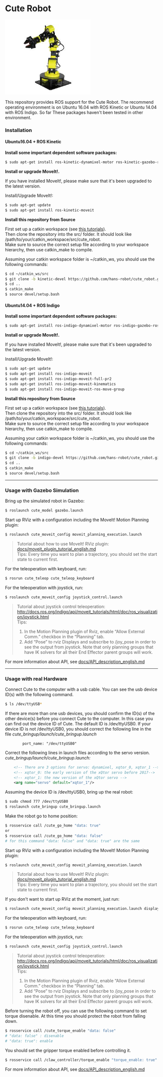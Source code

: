 Cute Robot
======

![cute_robot](docs/images/cute_robot.jpg)

This repository provides ROS support for the Cute Robot. The recommend operating environment is on Ubuntu 16.04 with ROS Kinetic or Ubuntu 14.04 with ROS Indigo. So far These packages haven't been tested in other environment.

### Installation

#### Ubuntu16.04 + ROS Kinetic

**Install some important dependent software packages:**
```sh
$ sudo apt-get install ros-kinetic-dynamixel-motor ros-kinetic-gazebo-ros-control ros-kinetic-ros-control ros-kinetic-ros-controllers
```
**Install or upgrade MoveIt!.**

If you have installed MoveIt!, please make sure that it's been upgraded to the latest version.

Install/Upgrade  MoveIt!:

```sh
$ sudo apt-get update
$ sudo apt-get install ros-kinetic-moveit
```

**Install this repository from Source**

First set up a catkin workspace (see [this tutorials](http://wiki.ros.org/catkin/Tutorials)).  
Then clone the repository into the src/ folder. It should look like /path/to/your/catkin_workspace/src/cute_robot.  
Make sure to source the correct setup file according to your workspace hierarchy, then use catkin_make to compile.  

Assuming your catkin workspace folder is ~/catkin_ws, you should use the following commands:
```sh
$ cd ~/catkin_ws/src
$ git clone -b kinetic-devel https://github.com/hans-robot/cute_robot.git
$ cd ..
$ catkin_make
$ source devel/setup.bash
```

#### Ubuntu14.04 + ROS Indigo

**Install some important dependent software packages:**
```sh
$ sudo apt-get install ros-indigo-dynamixel-motor ros-indigo-gazebo-ros-control ros-indigo-ros-control ros-indigo-ros-controllers
```
**Install or upgrade MoveIt!.**

If you have installed MoveIt!, please make sure that it's been upgraded to the latest version.

Install/Upgrade  MoveIt!:

```sh
$ sudo apt-get update
$ sudo apt-get install ros-indigo-moveit
$ sudo apt-get install ros-indigo-moveit-full-pr2
$ sudo apt-get install ros-indigo-moveit-kinematics
$ sudo apt-get install ros-indigo-moveit-ros-move-group
```

**Install this repository from Source**

First set up a catkin workspace (see [this tutorials](http://wiki.ros.org/catkin/Tutorials)).  
Then clone the repository into the src/ folder. It should look like /path/to/your/catkin_workspace/src/cute_robot.  
Make sure to source the correct setup file according to your workspace hierarchy, then use catkin_make to compile.  

Assuming your catkin workspace folder is ~/catkin_ws, you should use the following commands:
```sh
$ cd ~/catkin_ws/src
$ git clone -b indigo-devel https://github.com/hans-robot/cute_robot.git
$ cd ..
$ catkin_make
$ source devel/setup.bash
```

---

### Usage with Gazebo Simulation

Bring up the simulated robot in Gazebo:
```sh
$ roslaunch cute_model gazebo.launch
```
Start up RViz with a configuration including the MoveIt! Motion Planning plugin:
```sh
$ roslaunch cute_moveit_config moveit_planning_execution.launch
```
> Tutorial about how to use MoveIt! RViz plugin: [docs/moveit_plugin_tutorial_english.md](docs/moveit_plugin_tutorial_english.md)  
Tips:
Every time you want to plan a trajectory, you should set the start state to current first.

For the teleoperation with keyboard, run:
```sh
$ rosrun cute_teleop cute_teleop_keyboard
```
For the teleoperation with joystick, run:
```sh
$ roslaunch cute_moveit_config joystick_control.launch
```
> Tutorial about joystick control teleoperation:  
http://docs.ros.org/indigo/api/moveit_tutorials/html/doc/ros_visualization/joystick.html  
Tips:  
> 1. In the Motion Planning plugin of Rviz, enable “Allow External Comm.” checkbox in the “Planning” tab.  
> 2. Add “Pose” to rviz Displays and subscribe to /joy_pose in order to see the output from joystick. Note that only planning groups that have IK solvers for all their End Effector parent groups will work.

For more information about API, see [docs/API_description_english.md](docs/API_description_english.md)

---

### Usage with real Hardware
Connect Cute to the computer with a usb cable. You can see the usb device ID(s) with the following command.
```sh
$ ls /dev/ttyUSB*
```
If there are more than one usb devices, you should confirm the ID(s) of the other device(s) before you connect Cute to the computer. In this case you can find out the device ID of Cute. The default ID is /dev/ttyUSB0. If your device ID is not /dev/ttyUSB0, you should correct the following line in the file *cute_bringup/launch/cute_bringup.launch* 
```
        port_name: "/dev/ttyUSB0"
```
Correct the following lines in launch files according to the servo version.  
*cute_bringup/launch/cute_bringup.launch:*
```xml
    <!-- There are 3 options for servo: dynamixel, xqtor_0, xqtor_1 -->
    <!-- xqtor_0: the early version of the xQtor servo before 2017-->
    <!-- xqtor_1: the new version of the xQtor servo -->
    <arg name="servo" default="xqtor_1"/>
```

Assuming the device ID is /dev/ttyUSB0, bring up the real robot:
```sh
$ sudo chmod 777 /dev/ttyUSB0
$ roslaunch cute_bringup cute_bringup.launch
```

Make the robot go to home position:
```sh
$ rosservice call /cute_go_home "data: true"
or
$ rosservice call /cute_go_home "data: false"
# for this command "data: false" and "data: true" are the same
```

Start up RViz with a configuration including the MoveIt! Motion Planning plugin:
```sh
$ roslaunch cute_moveit_config moveit_planning_execution.launch
```
> Tutorial about how to use MoveIt! RViz plugin: [docs/moveit_plugin_tutorial_english.md](docs/moveit_plugin_tutorial_english.md)  
Tips:
Every time you want to plan a trajectory, you should set the start state to current first.

If you don't want to start up RViz at the moment, just run:
```sh
$ roslaunch cute_moveit_config moveit_planning_execution.launch display:=false
```

For the teleoperation with keyboard, run:
```sh
$ rosrun cute_teleop cute_teleop_keyboard
```
For the teleoperation with joystick, run:
```sh
$ roslaunch cute_moveit_config joystick_control.launch
```
> Tutorial about joystick control teleoperation:  
http://docs.ros.org/indigo/api/moveit_tutorials/html/doc/ros_visualization/joystick.html  
Tips:  
> 1. In the Motion Planning plugin of Rviz, enable “Allow External Comm.” checkbox in the “Planning” tab.  
> 2. Add “Pose” to rviz Displays and subscribe to /joy_pose in order to see the output from joystick. Note that only planning groups that have IK solvers for all their End Effector parent groups will work.

Before turning the robot off, you can use the following command to set torque disenable. At this time you should protect the robot from falling down.
```sh
$ rosservice call /cute_torque_enable "data: false" 
# "data: false" : disenable
# "data: true": enable 
```

You should set the gripper torque enabled before controlling it.
```sh
$ rosservice call /claw_controller/torque_enable "torque_enable: true"
``` 

For more information about API, see [docs/API_description_english.md](docs/API_description_english.md)

